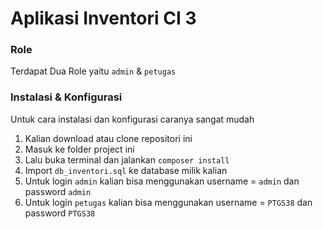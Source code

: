 # Aplikasi Inventori CI 3

### Role
Terdapat Dua Role yaitu `admin` & `petugas`

### Instalasi & Konfigurasi

Untuk cara instalasi dan konfigurasi caranya sangat mudah

1. Kalian download atau clone repositori ini
2. Masuk ke folder project ini
3. Lalu buka terminal dan jalankan `composer install`
4. Import `db_inventori.sql` ke database milik kalian
5. Untuk login `admin` kalian bisa menggunakan username = `admin` dan password `admin`
6. Untuk login `petugas` kalian bisa menggunakan username = `PTGS38` dan password `PTGS38`

